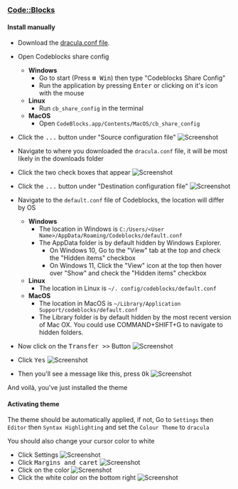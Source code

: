 ### [Code::Blocks](https://www.codeblocks.org/)


#### Install manually

- Download the [dracula.conf file](https://raw.githubusercontent.com/wasi-master/codeblocks/master/dracula.conf).
<!-- - Download the [dracula.conf file](https://draculatheme.com/codeblocks/dracula.conf). -->
- Open Codeblocks share config
  - **Windows**
    - Go to start (Press <kbd>⊞ Win</kbd>) then type "Codeblocks Share Config"
    - Run the application by pressing <kbd>Enter</kbd> or clicking on it's icon with the mouse
  - **Linux**
      - Run `cb_share_config` in the terminal
  - **MacOS**
    - Open `CodeBlocks.app/Contents/MacOS/cb_share_config`
- Click the <kbd>...</kbd> button under "Source configuration file"
  ![Screenshot](https://github.com/wasi-master/codeblocks/blob/master/images/cb_share_config_1.png)
  <!-- ![Screenshot](https://draculatheme.com/codeblocks/images/cb_share_config_1.png) -->
  <!-- ![Screenshot](./images/cb_share_config_1.png) -->

- Navigate to where you downloaded the `dracula.conf` file, it will be most likely in the downloads folder
- Click the two check boxes that appear
  ![Screenshot](https://github.com/wasi-master/codeblocks/blob/master/images/cb_share_config_2.png)
  <!-- ![Screenshot](https://draculatheme.com/codeblocks/images/cb_share_config_2.png) -->
  <!-- ![Screenshot](./images/cb_share_config_2.png) -->
- Click the <kbd>...</kbd> button under "Destination configuration file"
  ![Screenshot](https://github.com/wasi-master/codeblocks/blob/master/images/cb_share_config_3.png)
  <!-- ![Screenshot](https://draculatheme.com/codeblocks/images/cb_share_config_3.png) -->
  <!-- ![Screenshot](./images/cb_share_config_3.png) -->
- Navigate to the `default.conf` file of Codeblocks, the location will differ by OS
  - **Windows**
    - The location in Windows is `C:/Users/<User Name>/AppData/Roaming/Codeblocks/default.conf`
    - The AppData folder is by default hidden by Windows Explorer. 
      - On Windows 10, Go to the "View" tab at the top and check the "Hidden items" checkbox
      - On Windows 11, Click the "View" icon at the top then hover over "Show" and check the "Hidden items" checkbox
  - **Linux**
      - The location in Linux is `~/. config/codeblocks/default.conf`
  - **MacOS**
    - The location in MacOS is `~/Library/Application Support/codeblocks/default.conf`
    - The Library folder is by default hidden by the most recent version of Mac OX. You could use COMMAND+SHIFT+G to navigate to hidden folders.
- Now click on the <kbd>Transfer >></kbd> Button
  ![Screenshot](https://github.com/wasi-master/codeblocks/blob/master/images/cb_share_config_4.png)
  <!-- ![Screenshot](https://draculatheme.com/codeblocks/images/cb_share_config_4.png) -->
  <!-- ![Screenshot](./images/cb_share_config_4.png) -->
- Click <kbd>Yes</kbd>
  ![Screenshot](https://github.com/wasi-master/codeblocks/blob/master/images/cb_share_config_5.png)
  <!-- ![Screenshot](https://draculatheme.com/codeblocks/images/cb_share_config_5.png) -->
  <!-- ![Screenshot](./images/cb_share_config_5.png) -->
- Then you'll see a message like this, press <kbd>Ok</kbd>
  ![Screenshot](https://github.com/wasi-master/codeblocks/blob/master/images/cb_share_config_6.png)
  <!-- ![Screenshot](https://draculatheme.com/codeblocks/images/cb_share_config_6.png) -->
  <!-- ![Screenshot](./images/cb_share_config_6.png) -->

And voilà, you've just installed the theme

#### Activating theme

The theme should be automatically applied, if not, Go to `Settings` then `Editor` then `Syntax Highlighting` and set the `Colour Theme` to `dracula`

You should also change your cursor color to white

- Click Settings
  ![Screenshot](https://github.com/wasi-master/codeblocks/blob/master/images/codeblocks_caret_color_config_1.png)
  <!-- ![Screenshot](https://draculatheme.com/codeblocks/images/codeblocks_caret_color_config_1.png) -->
  <!-- ![Screenshot](./images/codeblocks_caret_color_config_1.png) -->
- Click <kbd>Margins and caret</kbd>
  ![Screenshot](https://github.com/wasi-master/codeblocks/blob/master/images/codeblocks_caret_color_config_2.png)
  <!-- ![Screenshot](https://draculatheme.com/codeblocks/images/codeblocks_caret_color_config_2.png) -->
  <!-- ![Screenshot](./images/codeblocks_caret_color_config_2.png) -->
- Click on the color
  ![Screenshot](https://github.com/wasi-master/codeblocks/blob/master/images/codeblocks_caret_color_config_3.png)
  <!-- ![Screenshot](https://draculatheme.com/codeblocks/images/codeblocks_caret_color_config_3.png) -->
  <!-- ![Screenshot](./images/codeblocks_caret_color_config_3.png) -->
- Click the white color on the bottom right
  ![Screenshot](https://github.com/wasi-master/codeblocks/blob/master/images/codeblocks_caret_color_config_4.png)
  <!-- ![Screenshot](https://draculatheme.com/codeblocks/images/codeblocks_caret_color_config_4.png) -->
  <!-- ![Screenshot](./images/codeblocks_caret_color_config_4.png) -->